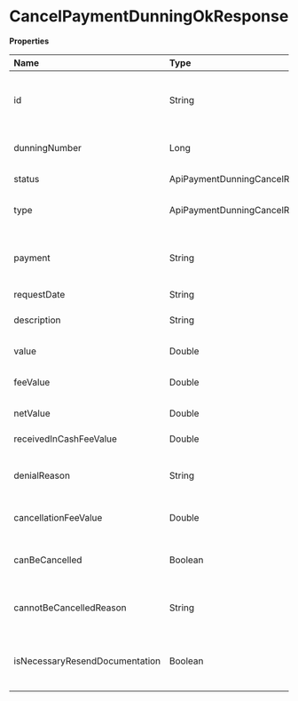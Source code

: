 # CancelPaymentDunningOkResponse

**Properties**

| Name                           | Type                                                | Required | Description                                               |
| :----------------------------- | :-------------------------------------------------- | :------- | :-------------------------------------------------------- |
| id                             | String                                              | ❌       | Unique identifier of the payment dunning in Asaas         |
| dunningNumber                  | Long                                                | ❌       | Payment dunning number                                    |
| status                         | ApiPaymentDunningCancelResponsePaymentDunningStatus | ❌       | Payment dunning status                                    |
| type                           | ApiPaymentDunningCancelResponsePaymentDunningType   | ❌       | Type of payment dunning                                   |
| payment                        | String                                              | ❌       | Unique identifier of the payment to be recovered in Asaas |
| requestDate                    | String                                              | ❌       | Request date                                              |
| description                    | String                                              | ❌       | Description of the payment dunning                        |
| value                          | Double                                              | ❌       | Payment amount                                            |
| feeValue                       | Double                                              | ❌       | Cost and/or payment dunning fee                           |
| netValue                       | Double                                              | ❌       | Net amount to be recovered                                |
| receivedInCashFeeValue         | Double                                              | ❌       | Cash receipt fee                                          |
| denialReason                   | String                                              | ❌       | Reason for denial of payment dunning                      |
| cancellationFeeValue           | Double                                              | ❌       | Fee charged in case of cancellation                       |
| canBeCancelled                 | Boolean                                             | ❌       | Whether the payment dunning can be canceled               |
| cannotBeCancelledReason        | String                                              | ❌       | Reason for not being able to request cancellation         |
| isNecessaryResendDocumentation | Boolean                                             | ❌       | Determine whether documentation needs to be resubmitted   |

<!-- This file was generated by liblab | https://liblab.com/ -->
